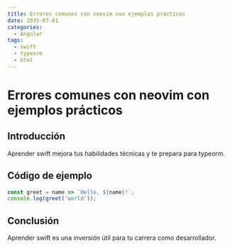 ```yaml
---
title: Errores comunes con neovim con ejemplos prácticos
date: 2035-07-01
categories:
  - Angular
tags:
  - swift
  - typeorm
  - html
---
```


# Errores comunes con neovim con ejemplos prácticos

## Introducción

Aprender swift mejora tus habilidades técnicas y te prepara para typeorm.

## Código de ejemplo

```javascript
const greet = name => `Hello, ${name}!`;
console.log(greet('world'));
```

## Conclusión

Aprender swift es una inversión útil para tu carrera como desarrollador.